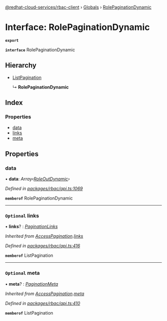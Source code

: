 [@redhat-cloud-services/rbac-client](../README.md) › [Globals](../globals.md) › [RolePaginationDynamic](rolepaginationdynamic.md)

# Interface: RolePaginationDynamic

**`export`** 

**`interface`** RolePaginationDynamic

## Hierarchy

* [ListPagination](listpagination.md)

  ↳ **RolePaginationDynamic**

## Index

### Properties

* [data](rolepaginationdynamic.md#data)
* [links](rolepaginationdynamic.md#optional-links)
* [meta](rolepaginationdynamic.md#optional-meta)

## Properties

###  data

• **data**: *Array‹[RoleOutDynamic](roleoutdynamic.md)›*

*Defined in [packages/rbac/api.ts:1069](https://github.com/Hyperkid123/javascript-clients/blob/master/packages/rbac/api.ts#L1069)*

**`memberof`** RolePaginationDynamic

___

### `Optional` links

• **links**? : *[PaginationLinks](paginationlinks.md)*

*Inherited from [AccessPagination](accesspagination.md).[links](accesspagination.md#optional-links)*

*Defined in [packages/rbac/api.ts:416](https://github.com/Hyperkid123/javascript-clients/blob/master/packages/rbac/api.ts#L416)*

**`memberof`** ListPagination

___

### `Optional` meta

• **meta**? : *[PaginationMeta](paginationmeta.md)*

*Inherited from [AccessPagination](accesspagination.md).[meta](accesspagination.md#optional-meta)*

*Defined in [packages/rbac/api.ts:410](https://github.com/Hyperkid123/javascript-clients/blob/master/packages/rbac/api.ts#L410)*

**`memberof`** ListPagination
